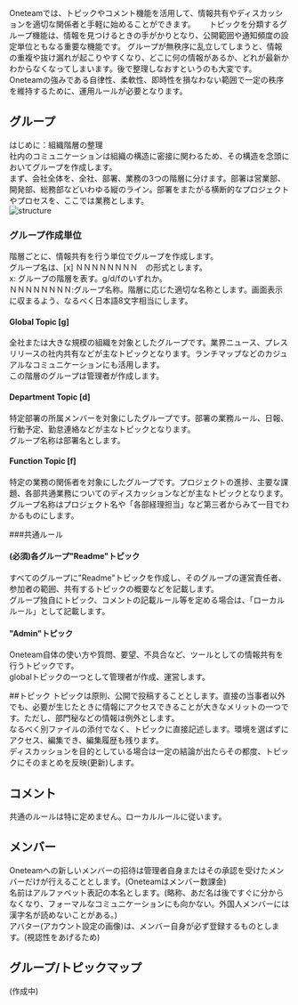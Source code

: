 Oneteamでは、トピックやコメント機能を活用して、情報共有やディスカッションを適切な関係者と手軽に始めることができます。　　
トピックを分類するグループ機能は、情報を見つけるときの手がかりとなり、公開範囲や通知頻度の設定単位ともなる重要な機能です。
グループが無秩序に乱立してしまうと、情報の重複や抜け漏れが起こりやすくなり、どこに何の情報があるか、どれが最新かわからなくなってしまいます。後で整理しなおすというのも大変です。  
Oneteamの強みである自律性、柔軟性、即時性を損なわない範囲で一定の秩序を維持するために、運用ルールが必要となります。  

## グループ
はじめに：組織階層の整理  
社内のコミュニケーションは組織の構造に密接に関わるため、その構造を念頭においてグループを作成します。  
まず、会社全体を、全社、部署、業務の3つの階層に分けます。部署は営業部、開発部、総務部などいわゆる縦のライン。部署をまたがる横断的なプロジェクトやプロセスを、ここでは業務とします。    
![structure](https://raw.githubusercontent.com/shige-i/oneteam-user/master/org%20structure.jpg)  
### グループ作成単位
階層ごとに、情報共有を行う単位でグループを作成します。   
グループ名は、[x] ＮＮＮＮＮＮＮＮ　の形式とします。  
x: グループの階層を表す。g/d/fのいずれか。  
ＮＮＮＮＮＮＮＮ:グループ名称。階層に応じた適切な名称とします。画面表示に収まるよう、なるべく日本語8文字相当にします。  

#### Global Topic [g]
全社または大きな規模の組織を対象としたグループです。業界ニュース、プレスリリースの社内共有などが主なトピックとなります。ランチマップなどのカジュアルなコミュニケーションにも活用します。  
この階層のグループは管理者が作成します。    

#### Department Topic [d]
特定部署の所属メンバーを対象にしたグループです。部署の業務ルール、日報、行動予定、勤怠連絡などが主なトピックとなります。  
グループ名称は部署名とします。  

#### Function Topic [f]
特定の業務の関係者を対象にしたグループです。プロジェクトの進捗、主要な課題、各部共通業務についてのディスカッションなどが主なトピックとなります。  
グループ名称はプロジェクト名や「各部経理担当」など第三者からみて一目でわかるものにします。

###共通ルール
#### (必須)各グループ"Readme"トピック
すべてのグループに"Readme"トピックを作成し、そのグループの運営責任者、参加者の範囲、共有するトピックの概要などを記載します。  
グループ独自にトピック、コメントの記載ルール等を定める場合は、「ローカルルール」として記載します。
  
#### "Admin"トピック
Oneteam自体の使い方や質問、要望、不具合など、ツールとしての情報共有を行うトピックです。  
globalトピックの一つとして管理者が作成、運営します。    

  
##トピック
トピックは原則、公開で投稿することとします。直接の当事者以外でも、必要が生じたときに情報にアクセスできることが大きなメリットの一つです。ただし、部門秘などの情報は例外とします。  
なるべく別ファイルの添付でなく、トピックに直接記述します。環境を選ばずにアクセス、編集でき、編集履歴も残ります。  
ディスカッションを目的としている場合は一定の結論が出たらその都度、トピックにそのまとめを反映(更新)します。  
  
## コメント
共通のルールは特に定めません。ローカルルールに従います。
  
  
## メンバー
Oneteamへの新しいメンバーの招待は管理者自身またはその承認を受けたメンバーだけが行えることとします。(Oneteamはメンバー数課金)  
名前はアルファベット表記の本名とします。(略称、あだ名は後ですぐに分からなくなり、フォーマルなコミュニケーションにも向かない。外国人メンバーには漢字名が読めないことがある。)  
アバター(アカウント設定の画像)は、メンバー自身が必ず登録するものとします。(視認性をあげるため)  

## グループ/トピックマップ
(作成中)
